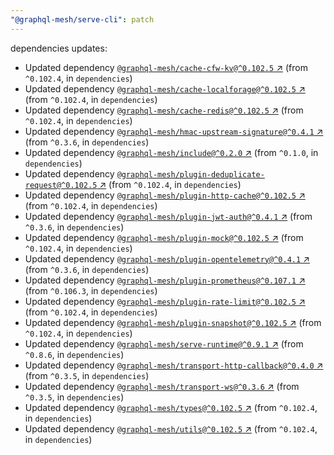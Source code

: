 ```yaml
---
"@graphql-mesh/serve-cli": patch
---
```

dependencies updates:
  - Updated dependency [`@graphql-mesh/cache-cfw-kv@^0.102.5` ↗︎](https://www.npmjs.com/package/@graphql-mesh/cache-cfw-kv/v/0.102.5) (from `^0.102.4`, in `dependencies`)
  - Updated dependency [`@graphql-mesh/cache-localforage@^0.102.5` ↗︎](https://www.npmjs.com/package/@graphql-mesh/cache-localforage/v/0.102.5) (from `^0.102.4`, in `dependencies`)
  - Updated dependency [`@graphql-mesh/cache-redis@^0.102.5` ↗︎](https://www.npmjs.com/package/@graphql-mesh/cache-redis/v/0.102.5) (from `^0.102.4`, in `dependencies`)
  - Updated dependency [`@graphql-mesh/hmac-upstream-signature@^0.4.1` ↗︎](https://www.npmjs.com/package/@graphql-mesh/hmac-upstream-signature/v/0.4.1) (from `^0.3.6`, in `dependencies`)
  - Updated dependency [`@graphql-mesh/include@^0.2.0` ↗︎](https://www.npmjs.com/package/@graphql-mesh/include/v/0.2.0) (from `^0.1.0`, in `dependencies`)
  - Updated dependency [`@graphql-mesh/plugin-deduplicate-request@^0.102.5` ↗︎](https://www.npmjs.com/package/@graphql-mesh/plugin-deduplicate-request/v/0.102.5) (from `^0.102.4`, in `dependencies`)
  - Updated dependency [`@graphql-mesh/plugin-http-cache@^0.102.5` ↗︎](https://www.npmjs.com/package/@graphql-mesh/plugin-http-cache/v/0.102.5) (from `^0.102.4`, in `dependencies`)
  - Updated dependency [`@graphql-mesh/plugin-jwt-auth@^0.4.1` ↗︎](https://www.npmjs.com/package/@graphql-mesh/plugin-jwt-auth/v/0.4.1) (from `^0.3.6`, in `dependencies`)
  - Updated dependency [`@graphql-mesh/plugin-mock@^0.102.5` ↗︎](https://www.npmjs.com/package/@graphql-mesh/plugin-mock/v/0.102.5) (from `^0.102.4`, in `dependencies`)
  - Updated dependency [`@graphql-mesh/plugin-opentelemetry@^0.4.1` ↗︎](https://www.npmjs.com/package/@graphql-mesh/plugin-opentelemetry/v/0.4.1) (from `^0.3.6`, in `dependencies`)
  - Updated dependency [`@graphql-mesh/plugin-prometheus@^0.107.1` ↗︎](https://www.npmjs.com/package/@graphql-mesh/plugin-prometheus/v/0.107.1) (from `^0.106.3`, in `dependencies`)
  - Updated dependency [`@graphql-mesh/plugin-rate-limit@^0.102.5` ↗︎](https://www.npmjs.com/package/@graphql-mesh/plugin-rate-limit/v/0.102.5) (from `^0.102.4`, in `dependencies`)
  - Updated dependency [`@graphql-mesh/plugin-snapshot@^0.102.5` ↗︎](https://www.npmjs.com/package/@graphql-mesh/plugin-snapshot/v/0.102.5) (from `^0.102.4`, in `dependencies`)
  - Updated dependency [`@graphql-mesh/serve-runtime@^0.9.1` ↗︎](https://www.npmjs.com/package/@graphql-mesh/serve-runtime/v/0.9.1) (from `^0.8.6`, in `dependencies`)
  - Updated dependency [`@graphql-mesh/transport-http-callback@^0.4.0` ↗︎](https://www.npmjs.com/package/@graphql-mesh/transport-http-callback/v/0.4.0) (from `^0.3.5`, in `dependencies`)
  - Updated dependency [`@graphql-mesh/transport-ws@^0.3.6` ↗︎](https://www.npmjs.com/package/@graphql-mesh/transport-ws/v/0.3.6) (from `^0.3.5`, in `dependencies`)
  - Updated dependency [`@graphql-mesh/types@^0.102.5` ↗︎](https://www.npmjs.com/package/@graphql-mesh/types/v/0.102.5) (from `^0.102.4`, in `dependencies`)
  - Updated dependency [`@graphql-mesh/utils@^0.102.5` ↗︎](https://www.npmjs.com/package/@graphql-mesh/utils/v/0.102.5) (from `^0.102.4`, in `dependencies`)
